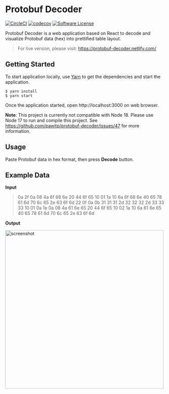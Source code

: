# Protobuf Decoder

[![CircleCI](https://circleci.com/gh/pawitp/protobuf-decoder.svg?style=svg)](https://circleci.com/gh/pawitp/protobuf-decoder)
[![codecov](https://codecov.io/gh/pawitp/protobuf-decoder/branch/master/graph/badge.svg)](https://codecov.io/gh/pawitp/protobuf-decoder)
[![Software License](https://img.shields.io/badge/license-MIT-brightgreen.svg?style=flat)](LICENSE)

Protobuf Decoder is a web application based on React to decode and visualize Protobuf data (hex) into prettified table layout.

> For live version, please visit: https://protobuf-decoder.netlify.com/

## Getting Started

To start application locally, use [Yarn](https://yarnpkg.com) to get the dependencies and start the application.

```
$ yarn install
$ yarn start
```

Once the application started, open http://localhost:3000 on web browser.

**Note**: This project is currently not compatible with Node 18. Please use Node 17 to run and compile this project. See https://github.com/pawitp/protobuf-decoder/issues/47 for more information.

## Usage

Paste Protobuf data in hex format, then press **Decode** button.

## Example Data

**Input**

> 0a 2f 0a 08 4a 6f 68 6e 20 44 6f 65 10 01 1a 10 6a 6f 68 6e 40 65 78 61 6d 70 6c 65 2e 63 6f 6d 22 0f 0a 0b 31 31 31 2d 32 32 32 2d 33 33 33 10 01 0a 1e 0a 08 4a 61 6e 65 20 44 6f 65 10 02 1a 10 6a 61 6e 65 40 65 78 61 6d 70 6c 65 2e 63 6f 6d

**Output**

<img src="https://raw.githubusercontent.com/pugkung/protobuf-decoder/master/screenshot.jpg" alt="screenshot" width="500"/>
